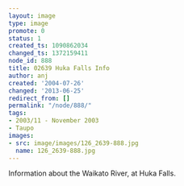 ```yaml
---
layout: image
type: image
promote: 0
status: 1
created_ts: 1090862034
changed_ts: 1372159411
node_id: 888
title: 02639 Huka Falls Info
author: anj
created: '2004-07-26'
changed: '2013-06-25'
redirect_from: []
permalink: "/node/888/"
tags:
- 2003/11 - November 2003
- Taupo
images:
- src: image/images/126_2639-888.jpg
  name: 126_2639-888.jpg
---
```

Information about the Waikato River, at Huka Falls.
